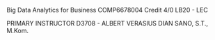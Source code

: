 Big Data Analytics for Business
COMP6678004
Credit 4/0
LB20 - LEC

PRIMARY INSTRUCTOR
D3708 - ALBERT VERASIUS DIAN SANO, S.T., M.Kom.
